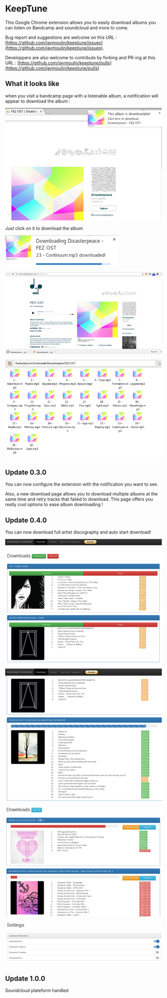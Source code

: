 KeepTune
==

This Google Chrome extension allows you to easily download albums you can listen on Bandcamp and soundcloud and more to come.

Bug report and suggestions are welcome on this URL : [https://github.com/jaymoulin/keeptune/issues](https://github.com/jaymoulin/keeptune/issues).

Developpers are also welcome to contribute by forking and PR-ing at this URL : [https://github.com/jaymoulin/keeptune/pulls](https://github.com/jaymoulin/keeptune/pulls)

## What it looks like

when you visit a bandcamp page with a listenable album, a notification will appear to download the album :

![A wild notification appeared!](notif-1.png "A wild notification appeared!")

Just click on it to download the album

![Download in progress](notif-2.png "Download in progress")

![Zip downloaded](zip.png "Zip downloaded")

![All files in a great folder hierarchy](folder.png "All files in a great folder hierarchy")

## Update 0.3.0

You can now configure the extension with the notification you want to see.

Also, a new download page allows you to download multiple albums at the same time and retry tracks that failed to download.
This page offers you really cool options to ease album downloading !
 
 ## Update 0.4.0
 
 You can now download full artist discography and auto start download!
 
 ![Download page](downloadPage.png "Download page")
 
 ![Download page while albums are downloading](downloadPageProgress.png "Download page while albums are downloading")
 
 ![Retry all the things!](retryAll.png "Retry all the things!")
 
 ![Settings for your notifications](settings.png "Settings for your notifications")

## Update 1.0.0

Soundcloud plateform handled
